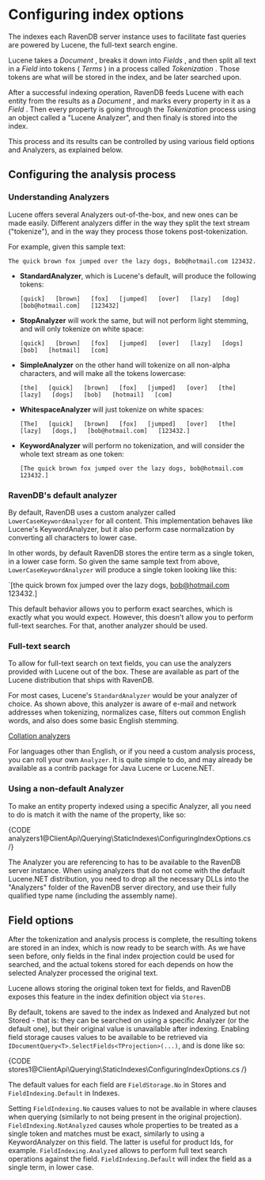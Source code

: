 # Configuring index options

The indexes each RavenDB server instance uses to facilitate fast queries are powered by Lucene, the full-text search engine.

Lucene takes a _Document_ , breaks it down into _Fields_ , and then split all text in a _Field_ into  tokens ( _Terms_ ) in a process called _Tokenization_ . Those tokens are what will be stored in the index, and be later searched upon.

After a successful indexing operation, RavenDB feeds Lucene with each entity from the results as a _Document_ , and marks every property in it as a _Field_ . Then every property is going through the _Tokenization_ process using an object called a "Lucene Analyzer", and then finaly is stored into the index.

This process and its results can be controlled by using various field options and Analyzers, as explained below.

## Configuring the analysis process

### Understanding Analyzers

Lucene offers several Analyzers out-of-the-box, and new ones can be made easily. Different analyzers differ in the way they split the text stream ("tokenize"), and in the way they process those tokens post-tokenization.

For example, given this sample text:

`The quick brown fox jumped over the lazy dogs, Bob@hotmail.com 123432.`

* **StandardAnalyzer**, which is Lucene's default, will produce the following tokens:

    `[quick]   [brown]   [fox]   [jumped]   [over]   [lazy]   [dog]   [bob@hotmail.com]   [123432]`

* **StopAnalyzer** will work the same, but will not perform light stemming, and will only tokenize on white space:

    `[quick]   [brown]   [fox]   [jumped]   [over]   [lazy]   [dogs]   [bob]   [hotmail]   [com]`

* **SimpleAnalyzer** on the other hand will tokenize on all non-alpha characters, and will make all the tokens lowercase:

    `[the]   [quick]   [brown]   [fox]   [jumped]   [over]   [the]   [lazy]   [dogs]   [bob]   [hotmail]   [com]`

* **WhitespaceAnalyzer** will just tokenize on white spaces:

    `[The]   [quick]   [brown]   [fox]   [jumped]   [over]   [the]   [lazy]   [dogs,]   [bob@hotmail.com]   [123432.]`

* **KeywordAnalyzer** will perform no tokenization, and will consider the whole text stream as one token:

    `[The quick brown fox jumped over the lazy dogs, bob@hotmail.com 123432.]`

### RavenDB's default analyzer

By default, RavenDB uses a custom analyzer called `LowerCaseKeywordAnalyzer` for all content. This implementation behaves like Lucene's KeywordAnalyzer, but it also perform case normalization by converting all characters to lower case. 

In other words, by default RavenDB stores the entire term as a single token, in a lower case form. So given the same sample text from above, `LowerCaseKeywordAnalyzer` will produce a single token looking like this:

  `[the quick brown fox jumped over the lazy dogs, bob@hotmail.com 123432.]

This default behavior allows you to perform exact searches, which is exactly what you would expect. However, this doesn't allow you to perform full-text searches. For that, another analyzer should be used.

### Full-text search

To allow for full-text search on text fields, you can use the analyzers provided with Lucene out of the box. These are available as part of the Lucene distribution that ships with RavenDB.

For most cases, Lucene's `StandardAnalyzer` would be your analyzer of choice. As shown above, this analyzer is aware of e-mail and network addresses when tokenizing, normalizes case, filters out common English words, and also does some basic English stemming.

[Collation analyzers](customizing-results-order)

For languages other than English, or if you need a custom analysis process, you can roll your own `Analyzer`. It is quite simple to do, and may already be available as a contrib package for Java Lucene or Lucene.NET.

### Using a non-default Analyzer

To make an entity property indexed using a specific Analyzer, all you need to do is match it with the name of the property, like so:

{CODE analyzers1@ClientApi\Querying\StaticIndexes\ConfiguringIndexOptions.cs /}

The Analyzer you are referencing to has to be available to the RavenDB server instance. When using analyzers that do not come with the default Lucene.NET distribution, you need to drop all the necessary DLLs into the "Analyzers" folder of the RavenDB server directory, and use their fully qualified type name (including the assembly name).

## Field options

After the tokenization and analysis process is complete, the resulting tokens are stored in an index, which is now ready to be search with. As we have seen before, only fields in the final index projection could be used for searched, and the actual tokens stored for each depends on how the selected Analyzer processed the original text.

Lucene allows storing the original token text for fields, and RavenDB exposes this feature in the index definition object via `Stores`.

By default, tokens are saved to the index as Indexed and Analyzed but not Stored - that is: they can be searched on using a specific Analyzer (or the default one), but their original value is unavailable after indexing. Enabling field storage causes values to be available to be retrieved via `IDocumentQuery<T>.SelectFields<TProjection>(...)`, and is done like so:

{CODE stores1@ClientApi\Querying\StaticIndexes\ConfiguringIndexOptions.cs /}

The default values for each field are `FieldStorage.No` in Stores and `FieldIndexing.Default` in Indexes.

Setting `FieldIndexing.No` causes values to not be available in where clauses when querying (similarly to not being present in the original projection). `FieldIndexing.NotAnalyzed` causes whole properties to be treated as a single token and matches must be exact, similarly to using a KeywordAnalyzer on this field. The latter is useful for product Ids, for example. `FieldIndexing.Analyzed` allows to perform full text search operations against the field. `FieldIndexing.Default` will index the field as a single term, in lower case.
